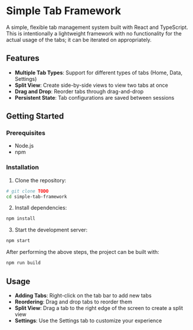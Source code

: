 # Simple Tab Framework

A simple, flexible tab management system built with React and TypeScript. This is intentionally a lightweight framework with no functionality for the actual usage of the tabs; it can be iterated on appropriately. 

## Features

- **Multiple Tab Types**: Support for different types of tabs (Home, Data, Settings)
- **Split View**: Create side-by-side views to view two tabs at once
- **Drag and Drop**: Reorder tabs through drag-and-drop
- **Persistent State**: Tab configurations are saved between sessions

## Getting Started

### Prerequisites

- Node.js
- npm

### Installation

1. Clone the repository:
```bash
# git clone TODO
cd simple-tab-framework
```

2. Install dependencies:
```bash
npm install
```

3. Start the development server:
```bash
npm start
```

After performing the above steps, the project can be built with:
```bash
npm run build
```

## Usage

- **Adding Tabs**: Right-click on the tab bar to add new tabs
- **Reordering**: Drag and drop tabs to reorder them
- **Split View**: Drag a tab to the right edge of the screen to create a split view
- **Settings**: Use the Settings tab to customize your experience